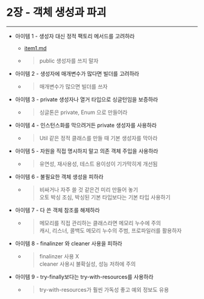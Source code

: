 2장 - 객체 생성과 파괴
============================================================================
----------------------------------------------------------------------------

- 아이템 1 - 생성자 대신 정적 팩토리 메서드를 고려하라 
  - [item1.md](item1.md)
  - > public 생성자를 쓰지 말자
- 아이템 2 - 생성자에 매개변수가 많다면 빌더를 고려하라
  - > 매개변수가 많으면 빌더를 쓰자
- 아이템 3 - private 생성자나 열거 타입으로 싱글턴임을 보증하라
  - > 싱글톤은 private, Enum 으로 만들어라
- 아이템 4 - 인스턴스화를 막으려거든 private 생성자를 사용하라
  - > Util 같은 정적 클래스를 만들 때 기본 생성자를 막아라
- 아이템 5 - 자원을 직접 명시하지 말고 의존 객체 주입을 사용하라
  - > 유연성, 재사용성, 테스트 용이성이 기가막히게 개선됨
- 아이템 6 - 불필요한 객체 생성을 피하라
  - > 비싸거나 자주 쓸 것 같은건 미리 만들어 놓기   
      오토 박싱 조심, 박싱된 기본 타입보다는 기본 타입 사용하기
  
- 아이템 7 - 다 쓴 객체 참조를 해제하라
  - > 메모리를 직접 관리하는 클래스라면 메모리 누수에 주의   
      캐시, 리스너, 콜백도 메모리 누수의 주범, 프로파일러를 활용하자
- 아이템 8 - finalinzer 와 cleaner 사용을 피하라
  - > finalinzer 사용 X   
      cleaner 사용시 불확실성, 성능 저하에 주의 
- 아이템 9 - try-finally보다는 try-with-resources를 사용하라
  - > try-with-resources가 훨씬 가독성 좋고 예외 정보도 유용
  